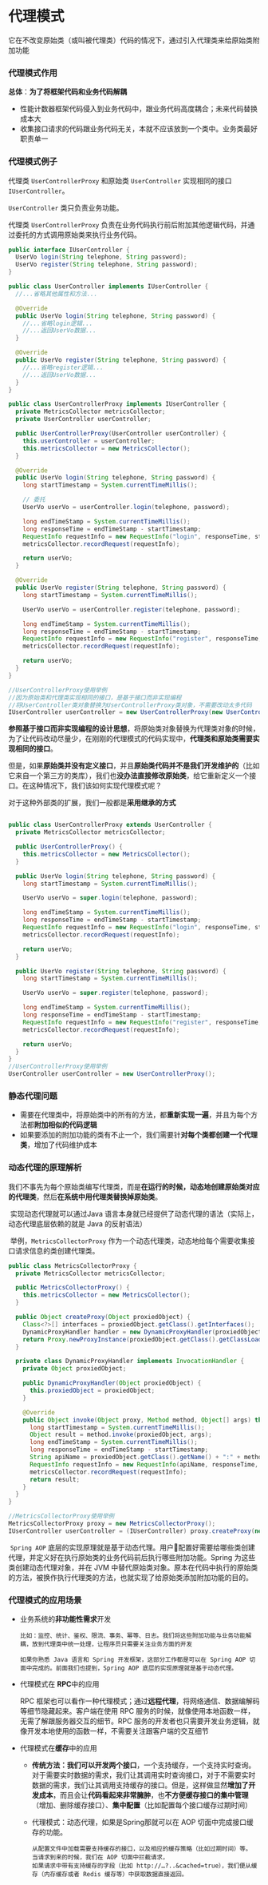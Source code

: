 # 代理模式

它在不改变原始类（或叫被代理类）代码的情况下，通过引入代理类来给原始类附加功能



### 代理模式作用

**总体**：**为了将框架代码和业务代码解耦**

- 性能计数器框架代码侵入到业务代码中，跟业务代码高度耦合；未来代码替换成本大
- 收集接口请求的代码跟业务代码无关，本就不应该放到一个类中。业务类最好职责单一



### 代理模式例子

代理类 `UserControllerProxy` 和原始类 `UserController` 实现相同的接口 `IUserController`。

`UserController` 类只负责业务功能。

代理类 `UserControllerProxy` 负责在业务代码执行前后附加其他逻辑代码，并通过委托的方式调用原始类来执行业务代码。

```java
public interface IUserController {
  UserVo login(String telephone, String password);
  UserVo register(String telephone, String password);
}

public class UserController implements IUserController {
  //...省略其他属性和方法...

  @Override
  public UserVo login(String telephone, String password) {
    //...省略login逻辑...
    //...返回UserVo数据...
  }

  @Override
  public UserVo register(String telephone, String password) {
    //...省略register逻辑...
    //...返回UserVo数据...
  }
}

public class UserControllerProxy implements IUserController {
  private MetricsCollector metricsCollector;
  private UserController userController;

  public UserControllerProxy(UserController userController) {
    this.userController = userController;
    this.metricsCollector = new MetricsCollector();
  }

  @Override
  public UserVo login(String telephone, String password) {
    long startTimestamp = System.currentTimeMillis();

    // 委托
    UserVo userVo = userController.login(telephone, password);

    long endTimeStamp = System.currentTimeMillis();
    long responseTime = endTimeStamp - startTimestamp;
    RequestInfo requestInfo = new RequestInfo("login", responseTime, startTimestamp);
    metricsCollector.recordRequest(requestInfo);

    return userVo;
  }

  @Override
  public UserVo register(String telephone, String password) {
    long startTimestamp = System.currentTimeMillis();

    UserVo userVo = userController.register(telephone, password);

    long endTimeStamp = System.currentTimeMillis();
    long responseTime = endTimeStamp - startTimestamp;
    RequestInfo requestInfo = new RequestInfo("register", responseTime, startTimestamp);
    metricsCollector.recordRequest(requestInfo);

    return userVo;
  }
}

//UserControllerProxy使用举例
//因为原始类和代理类实现相同的接口，是基于接口而非实现编程
//将UserController类对象替换为UserControllerProxy类对象，不需要改动太多代码
IUserController userController = new UserControllerProxy(new UserController());
```

**参照基于接口而非实现编程的设计思想**，将原始类对象替换为代理类对象的时候，为了让代码改动尽量少，在刚刚的代理模式的代码实现中，**代理类和原始类需要实现相同的接口**。

但是，如果**原始类并没有定义接口**，并且**原始类代码并不是我们开发维护的**（比如它来自一个第三方的类库），我们也**没办法直接修改原始类**，给它重新定义一个接口。在这种情况下，我们该如何实现代理模式呢？



对于这种外部类的扩展，我们一般都是**采用继承的方式**

```java

public class UserControllerProxy extends UserController {
  private MetricsCollector metricsCollector;

  public UserControllerProxy() {
    this.metricsCollector = new MetricsCollector();
  }

  public UserVo login(String telephone, String password) {
    long startTimestamp = System.currentTimeMillis();

    UserVo userVo = super.login(telephone, password);

    long endTimeStamp = System.currentTimeMillis();
    long responseTime = endTimeStamp - startTimestamp;
    RequestInfo requestInfo = new RequestInfo("login", responseTime, startTimestamp);
    metricsCollector.recordRequest(requestInfo);

    return userVo;
  }

  public UserVo register(String telephone, String password) {
    long startTimestamp = System.currentTimeMillis();

    UserVo userVo = super.register(telephone, password);

    long endTimeStamp = System.currentTimeMillis();
    long responseTime = endTimeStamp - startTimestamp;
    RequestInfo requestInfo = new RequestInfo("register", responseTime, startTimestamp);
    metricsCollector.recordRequest(requestInfo);

    return userVo;
  }
}
//UserControllerProxy使用举例
UserController userController = new UserControllerProxy();
```



### 静态代理问题

- 需要在代理类中，将原始类中的所有的方法，都**重新实现一遍**，并且为每个方法都**附加相似的代码逻辑**
- 如果要添加的附加功能的类有不止一个，我们需要针**对每个类都创建一个代理类**，增加了代码维护成本



### 动态代理的原理解析

​       我们不事先为每个原始类编写代理类，而是**在运行的时候，动态地创建原始类对应的代理类**，然后**在系统中用代理类替换掉原始类**。

​	实现动态代理就可以通过Java 语言本身就已经提供了动态代理的语法（实际上，动态代理底层依赖的就是 Java 的反射语法）

​	举例，`MetricsCollectorProxy` 作为一个动态代理类，动态地给每个需要收集接口请求信息的类创建代理类。

```java
public class MetricsCollectorProxy {
  private MetricsCollector metricsCollector;

  public MetricsCollectorProxy() {
    this.metricsCollector = new MetricsCollector();
  }

  public Object createProxy(Object proxiedObject) {
    Class<?>[] interfaces = proxiedObject.getClass().getInterfaces();
    DynamicProxyHandler handler = new DynamicProxyHandler(proxiedObject);
    return Proxy.newProxyInstance(proxiedObject.getClass().getClassLoader(), interfaces, handler);
  }

  private class DynamicProxyHandler implements InvocationHandler {
    private Object proxiedObject;

    public DynamicProxyHandler(Object proxiedObject) {
      this.proxiedObject = proxiedObject;
    }

    @Override
    public Object invoke(Object proxy, Method method, Object[] args) throws Throwable {
      long startTimestamp = System.currentTimeMillis();
      Object result = method.invoke(proxiedObject, args);
      long endTimeStamp = System.currentTimeMillis();
      long responseTime = endTimeStamp - startTimestamp;
      String apiName = proxiedObject.getClass().getName() + ":" + method.getName();
      RequestInfo requestInfo = new RequestInfo(apiName, responseTime, startTimestamp);
      metricsCollector.recordRequest(requestInfo);
      return result;
    }
  }
}

//MetricsCollectorProxy使用举例
MetricsCollectorProxy proxy = new MetricsCollectorProxy();
IUserController userController = (IUserController) proxy.createProxy(new UserController());
```

​	`Spring AOP` 底层的实现原理就是基于动态代理。用户配置好需要给哪些类创建代理，并定义好在执行原始类的业务代码前后执行哪些附加功能。Spring 为这些类创建动态代理对象，并在 JVM 中替代原始类对象。原本在代码中执行的原始类的方法，被换作执行代理类的方法，也就实现了给原始类添加附加功能的目的。



### 代理模式的应用场景

- 业务系统的**非功能性需求**开发

  ```
  比如：监控、统计、鉴权、限流、事务、幂等、日志。我们将这些附加功能与业务功能解耦，放到代理类中统一处理，让程序员只需要关注业务方面的开发
  
  如果你熟悉 Java 语言和 Spring 开发框架，这部分工作都是可以在 Spring AOP 切面中完成的。前面我们也提到，Spring AOP 底层的实现原理就是基于动态代理。
  ```

- 代理模式在 **RPC**中的应用

  RPC 框架也可以看作一种代理模式；通过**远程代理**，将网络通信、数据编解码等细节隐藏起来。客户端在使用 RPC 服务的时候，就像使用本地函数一样，无需了解跟服务器交互的细节。RPC 服务的开发者也只需要开发业务逻辑，就像开发本地使用的函数一样，不需要关注跟客户端的交互细节

- 代理模式在**缓存**中的应用

  - **传统方法：我们可以开发两个接口**，一个支持缓存，一个支持实时查询。对于需要实时数据的需求，我们让其调用实时查询接口，对于不需要实时数据的需求，我们让其调用支持缓存的接口。但是，这样做显然**增加了开发成本**，而且会让**代码看起来非常臃肿**，也**不方便缓存接口的集中管理**（增加、删除缓存接口）、**集中配置**（比如配置每个接口缓存过期时间）

  - 代理模式：动态代理，如果是Spring那就可以在 AOP 切面中完成接口缓存的功能。

    ```
    从配置文件中加载需要支持缓存的接口，以及相应的缓存策略（比如过期时间）等。
    当请求到来的时候，我们在 AOP 切面中拦截请求，
    如果请求中带有支持缓存的字段（比如 http://…?..&cached=true），我们便从缓存（内存缓存或者 Redis 缓存等）中获取数据直接返回。
    ```

    

